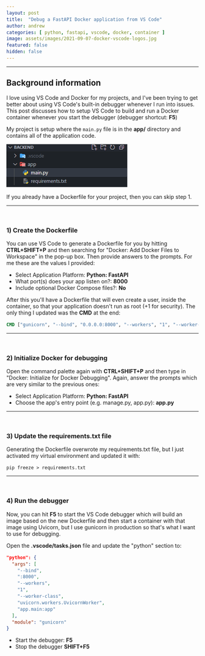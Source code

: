 ```yaml
---
layout: post
title:  "Debug a FastAPI Docker application from VS Code"
author: andrew
categories: [ python, fastapi, vscode, docker, container ]
image: assets/images/2021-09-07-docker-vscode-logos.jpg
featured: false
hidden: false
---
```


---

## Background information
I love using VS Code and Docker for my projects, and I've been trying to get better about using VS Code's built-in debugger whenever I run into issues.
This post discusses how to setup VS Code to build and run a Docker container whenever you start the debugger (debugger shortcut: **F5**)

My project is setup where the `main.py` file is in the **app/** directory and contains all of the application code.

![Project structure](../img/posts/2021-09-07-project-structure.PNG)

If you already have a Dockerfile for your project, then you can skip step 1.

---

<br>

### 1) Create the Dockerfile

You can use VS Code to generate a Dockerfile for you by hitting **CTRL+SHIFT+P** and then searching for "Docker: Add Docker Files to Workspace" in the pop-up box.
Then provide answers to the prompts. For me these are the values I provided:

- Select Application Platform: **Python: FastAPI**
- What port(s) does your app listen on?: **8000**
- Include optional Docker Compose files?: **No**

After this you'll have a Dockerfile that will even create a user, inside the container, so that your application doesn't run as root (+1 for security).
The only thing I updated was the **CMD** at the end:

```Dockerfile
CMD ["gunicorn", "--bind", "0.0.0.0:8000", "--workers", "1", "--worker-class", "uvicorn.workers.UvicornWorker", "app.main:app"]
```

---
<br>

### 2) Initialize Docker for debugging

Open the command palette again with **CTRL+SHIFT+P** and then type in "Docker: Initialize for Docker Debugging". Again, answer the prompts which are very similar to the previous ones:

- Select Application Platform: **Python: FastAPI**
- Choose the app's entry point (e.g. manage.py, app.py): **app\.py**

---
<br>

### 3) Update the requirements.txt file

Generating the Dockerfile overwrote my requirements.txt file, but I just activated my virtual environment and updated it with:

```shell
pip freeze > requirements.txt
```

---
<br>

### 4) Run the debugger

Now, you can hit **F5** to start the VS Code debugger which will build an image based on the new Dockerfile and then start a container with that image using Uvicorn, but I use gunicorn in production so that's what I want to use for debugging.

Open the **.vscode/tasks.json** file and update the "python" section to:
```json
"python": {
  "args": [
    "--bind",
    ":8000",
    "--workers",
    "1",
    "--worker-class",
    "uvicorn.workers.UvicornWorker",
    "app.main:app"
  ],
  "module": "gunicorn"
}
```

- Start the debugger: **F5**
- Stop the debugger **SHIFT+F5**
